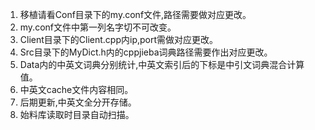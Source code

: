 1. 移植请看Conf目录下的my.conf文件,路径需要做对应更改。
2. my.conf文件中第一列名字切不可改变。
3. Client目录下的Client.cpp内ip,port需做对应更改。
4. Src目录下的MyDict.h内的cppjieba词典路径需要作出对应更改。
5. Data内的中英文词典分别统计,中英文索引后的下标是中引文词典混合计算值。
6. 中英文cache文件内容相同。
7. 后期更新,中英文全分开存储。
8. 始料库读取时目录自动扫描。
